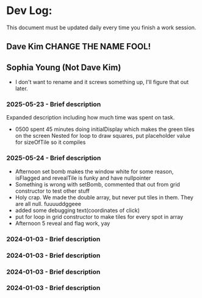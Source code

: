 # Dev Log:

This document must be updated daily every time you finish a work session.

## Dave Kim CHANGE THE NAME FOOL!
## Sophia Young (Not Dave Kim)
- I don't want to rename and it screws something up, I'll figure that out later.

### 2025-05-23 - Brief description
Expanded description including how much time was spent on task.
- 0500 spent 45 minutes doing initialDisplay which makes the green tiles on the screen
    Nested for loop to draw squares, put placeholder value for sizeOfTile so it compiles
### 2025-05-24 - Brief description
- Afternoon set bomb makes the window white for some reason, isFlagged and revealTile is funky and have nullpointer
- Something is wrong with setBomb, commented that out from grid constructor to test other stuff
- Holy crap. We made the double array, but never put tiles in them. They are all null. fuuuuddggeee
- added some debugging text(coordinates of click)
- put for loop in grid constructor to make tiles for every spot in array
- Afternoon 5 reveal and flag work, yay

### 2024-01-03 - Brief description
### 2024-01-03 - Brief description
### 2024-01-03 - Brief description
### 2024-01-03 - Brief description
